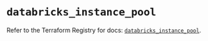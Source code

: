# `databricks_instance_pool`

Refer to the Terraform Registry for docs: [`databricks_instance_pool`](https://registry.terraform.io/providers/databricks/databricks/1.36.1/docs/resources/instance_pool).
